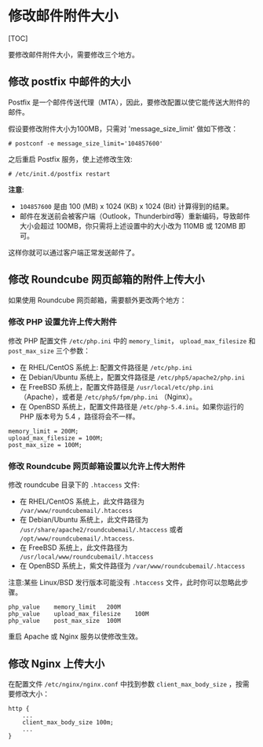 # 修改邮件附件大小

[TOC]

要修改邮件附件大小，需要修改三个地方。

## 修改 postfix 中邮件的大小

Postfix 是一个邮件传送代理（MTA），因此，要修改配置以使它能传送大附件的邮件。

假设要修改附件大小为100MB，只需对 'message_size_limit' 做如下修改：

```
# postconf -e message_size_limit='104857600'
```

之后重启 Postfix 服务，使上述修改生效:

```
# /etc/init.d/postfix restart
```

__注意__:

* `104857600` 是由 100 (MB) x 1024 (KB) x 1024 (Bit) 计算得到的结果。
* 邮件在发送前会被客户端（Outlook，Thunderbird等）重新编码，导致邮件大小会超过 100MB，你只需将上述设置中的大小改为 110MB 或 120MB 即可。

这样你就可以通过客户端正常发送邮件了。

## 修改 Roundcube 网页邮箱的附件上传大小

如果使用 Roundcube 网页邮箱，需要额外更改两个地方：

### 修改 PHP 设置允许上传大附件

修改 PHP 配置文件 `/etc/php.ini` 中的 `memory_limit`， `upload_max_filesize` 和 `post_max_size` 三个参数：

* 在 RHEL/CentOS 系统上: 配置文件路径是 `/etc/php.ini`
* 在 Debian/Ubuntu 系统上，配置文件路径是 `/etc/php5/apache2/php.ini`
* 在 FreeBSD 系统上，配置文件路径是 `/usr/local/etc/php.ini` （Apache），或者是 `/etc/php5/fpm/php.ini` （Nginx）。
* 在 OpenBSD 系统上，配置文件路径是 `/etc/php-5.4.ini`。如果你运行的 PHP 版本号为 5.4 ，路径将会不一样。

```
memory_limit = 200M;
upload_max_filesize = 100M;
post_max_size = 100M;
```

### 修改 Roundcube 网页邮箱设置以允许上传大附件

修改 roundcube 目录下的 `.htaccess` 文件:

* 在 RHEL/CentOS 系统上，此文件路径为 `/var/www/roundcubemail/.htaccess`
* 在 Debian/Ubuntu 系统上，此文件路径为 `/usr/share/apache2/roundcubemail/.htaccess` 或者
  `/opt/www/roundcubemail/.htaccess`.
* 在 FreeBSD 系统上，此文件路径为 `/usr/local/www/roundcubemail/.htaccess`
* 在 OpenBSD 系统上，紫文件路径为 `/var/www/roundcubemail/.htaccess`

注意:某些 Linux/BSD 发行版本可能没有 `.htaccess` 文件，此时你可以忽略此步骤。

```
php_value    memory_limit   200M
php_value    upload_max_filesize    100M
php_value    post_max_size  100M
```

重启 Apache 或 Nginx 服务以使修改生效。

## 修改 Nginx 上传大小

在配置文件 `/etc/nginx/nginx.conf` 中找到参数 `client_max_body_size`  ，按需要修改大小：

```
http {
    ...
    client_max_body_size 100m;
    ...
}
